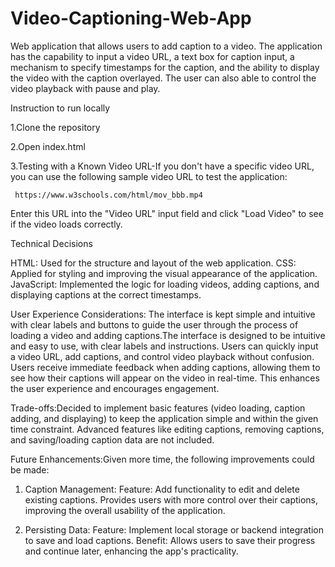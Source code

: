 # Video-Captioning-Web-App
Web application that allows users to add caption to a video. The application has the capability to input a video URL, a text box for caption input, a mechanism to specify timestamps for the caption, and the ability to display the video with the caption overlayed. The user can also able to control the video playback with pause and play.

Instruction to run locally 

1.Clone the repository

2.Open index.html

3.Testing with a Known Video URL-If you don't have a specific video URL, you can use the following sample video URL to test the application:

     https://www.w3schools.com/html/mov_bbb.mp4

Enter this URL into the "Video URL" input field and click "Load Video" to see if the video loads correctly.




Technical Decisions

 HTML: Used for the structure and layout of the web application.
 CSS: Applied for styling and improving the visual appearance of the application.
 JavaScript: Implemented the logic for loading videos, adding captions, and displaying captions at the correct timestamps.



User Experience Considerations:
The interface is kept simple and intuitive with clear labels and buttons to guide the user through the process of loading a video and adding captions.The interface is designed to be intuitive and easy to use, with clear labels and instructions. Users can quickly input a video URL, add captions, and control video playback without confusion.
Users receive immediate feedback when adding captions, allowing them to see how their captions will appear on the video in real-time. This enhances the user experience and encourages engagement.



Trade-offs:Decided to implement basic features (video loading, caption adding, and displaying) to keep the application simple and within the given time constraint. Advanced features like editing  captions, removing captions, and saving/loading caption data are not included.



Future Enhancements:Given more time, the following improvements could be made:

  1. Caption Management:
  Feature: Add functionality to edit and delete existing captions.
  Provides users with more control over their captions, improving the overall usability of the application.

  2. Persisting Data:
  Feature: Implement local storage or backend integration to save and load captions.
  Benefit: Allows users to save their progress and continue later, enhancing the app's practicality.


